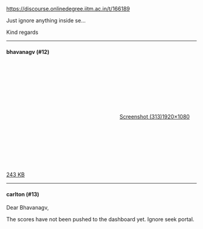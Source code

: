 https://discourse.onlinedegree.iitm.ac.in/t/166189

Just ignore anything inside se…
  </blockquote>
</aside>
<p>Kind regards</p><hr>

<h4>bhavanagv (#12)</h4>
<p><div class="lightbox-wrapper"><a class="lightbox" data-download-href="/uploads/short-url/upmMiZ8OcYksWdOArCnDkTjSw21.png?dl=1" href="https://europe1.discourse-cdn.com/flex013/uploads/iitm/original/3X/d/5/d51f4ef2faa1d935371f7b95e9d49a85435b481d.png" rel="noopener nofollow ugc" title="Screenshot (313)"><div class="meta"><svg aria-hidden="true" class="fa d-icon d-icon-far-image svg-icon"><use href="#far-image"></use></svg><span class="filename">Screenshot (313)</span><span class="informations">1920×1080 243 KB</span><svg aria-hidden="true" class="fa d-icon d-icon-discourse-expand svg-icon"><use href="#discourse-expand"></use></svg></div></a></div></p><hr>

<h4>carlton (#13)</h4>
<p>Dear Bhavanagv,</p>
<p>The scores have not been pushed to the dashboard yet. Ignore seek portal.
